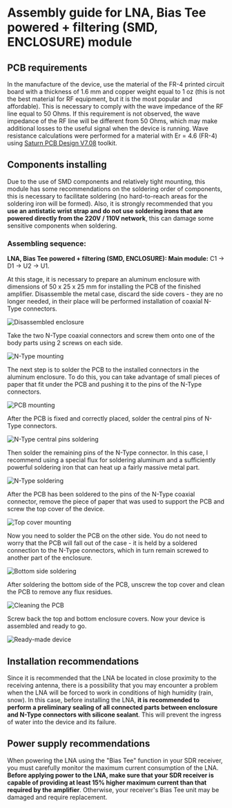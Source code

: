 # Assembly guide for LNA, Bias Tee powered + filtering (SMD, ENCLOSURE) module

## PCB requirements
In the manufacture of the device, use the material of the FR-4 printed circuit board with a thickness of 1.6 mm and copper weight equal to 1 oz (this is not the best material for RF equipment, but it is the most popular and affordable). This is necessary to comply with the wave impedance of the RF line equal to 50 Ohms. If this requirement is not observed, the wave impedance of the RF line will be different from 50 Ohms, which may make additional losses to the useful signal when the device is running. Wave resistance calculations were performed for a material with Er = 4.6 (FR-4) using [Saturn PCB Design V7.08](http://www.saturnpcb.com/pcb_toolkit/) toolkit.

## Components installing 
Due to the use of SMD components and relatively tight mounting, this module has some recommendations on the soldering order of components, this is necessary to facilitate soldering (no hard-to-reach areas for the soldering iron will be formed).
Also, it is strongly recommended that you **use an antistatic wrist strap and do not use soldering irons that are powered directly from the 220V / 110V network**, this can damage some sensitive components when soldering.

### Assembling sequence:

**LNA, Bias Tee powered + filtering (SMD, ENCLOSURE): Main module:** C1 -> D1 -> U2 -> U1.

At this stage, it is necessary to prepare an aluminum enclosure with dimensions of 50 x 25 x 25 mm for installing the PCB of the finished amplifier. Disassemble the metal case, discard the side covers - they are no longer needed, in their place will be performed installation of coaxial N-Type connectors.

![Disassembled enclosure](../../Resources/LNA/Bias%20Tee%20powered%20+%20filtering/Disassembled-enclosure.png)  

Take the two N-Type coaxial connectors and screw them onto one of the body parts using 2 screws on each side.

![N-Type mounting](../../Resources/LNA/Bias%20Tee%20powered%20+%20filtering/N-Type-mounting.png)  

The next step is to solder the PCB to the installed connectors in the aluminum enclosure. To do this, you can take advantage of small pieces of paper that fit under the PCB and pushing it to the pins of the N-Type connectors. 

![PCB mounting](../../Resources/LNA/Bias%20Tee%20powered%20+%20filtering/PCB-mounting.png)  

After the PCB is fixed and correctly placed, solder the central pins of N-Type connectors.

![N-Type central pins soldering](../../Resources/LNA/Bias%20Tee%20powered%20+%20filtering/N-Type-central-pins-soldering.png)

Then solder the remaining pins of the N-Type connector. In this case, I recommend using a special flux for soldering aluminum and a sufficiently powerful soldering iron that can heat up a fairly massive metal part.

![N-Type soldering](../../Resources/LNA/Bias%20Tee%20powered%20+%20filtering/N-Type-soldering.png)

After the PCB has been soldered to the pins of the N-Type coaxial connector, remove the piece of paper that was used to support the PCB and screw the top cover of the device.

![Top cover mounting](../../Resources/LNA/Bias%20Tee%20powered%20+%20filtering/Top-cover-mounting.png)  

Now you need to solder the PCB on the other side. You do not need to worry that the PCB will fall out of the case - it is held by a soldered connection to the N-Type connectors, which in turn remain screwed to another part of the enclosure.

![Bottom side soldering](../../Resources/LNA/Bias%20Tee%20powered%20+%20filtering/Bottom-side-soldering.png)  

After soldering the bottom side of the PCB, unscrew the top cover and clean the PCB to remove any flux residues. 

![Cleaning the PCB](../../Resources/LNA/Bias%20Tee%20powered%20+%20filtering/Cleaning-the-PCB.png)  

Screw back the top and bottom enclosure covers. Now your device is assembled and ready to go.

![Ready-made device](../../Resources/LNA/Bias%20Tee%20powered%20+%20filtering/Enclosure-Ready-made-device.png)

## Installation recommendations
Since it is recommended that the LNA be located in close proximity to the receiving antenna, there is a possibility that you may encounter a problem when the LNA will be forced to work in conditions of high humidity (rain, snow). In this case, before installing the LNA, **it is recommended to perform a preliminary sealing of all connected parts between enclosure and N-Type connectors with silicone sealant**. This will prevent the ingress of water into the device and its failure.

## Power supply recommendations
When powering the LNA using the "Bias Tee" function in your SDR receiver, you must carefully monitor the maximum current consumption of the LNA. **Before applying power to the LNA, make sure that your SDR receiver is capable of providing at least 15% higher maximum current than that required by the amplifier**. Otherwise, your receiver's Bias Tee unit may be damaged and require replacement.
